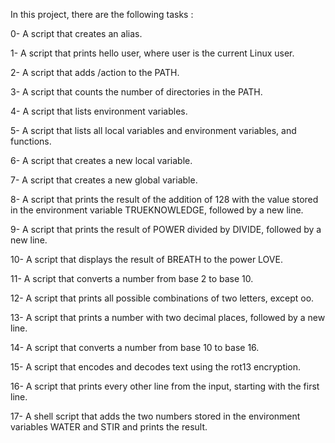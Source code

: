 In this project, there are the following tasks :

0- A script that creates an alias.

1- A script that prints hello user, where user is the current Linux user.

2- A script that adds /action to the PATH.

3- A script that counts the number of directories in the PATH.

4- A script that lists environment variables.

5- A script that lists all local variables and environment variables, and functions.

6- A script that creates a new local variable.

7- A script that creates a new global variable.

8- A script that prints the result of the addition of 128 with the value stored in the environment variable TRUEKNOWLEDGE, followed by a new line.

9- A script that prints the result of POWER divided by DIVIDE, followed by a new line.

10- A script that displays the result of BREATH to the power LOVE.

11- A script that converts a number from base 2 to base 10.

12- A script that prints all possible combinations of two letters, except oo.

13- A script that prints a number with two decimal places, followed by a new line.

14- A script that converts a number from base 10 to base 16.

15- A script that encodes and decodes text using the rot13 encryption.

16- A script that prints every other line from the input, starting with the first line.

17- A shell script that adds the two numbers stored in the environment variables WATER and STIR and prints the result.
